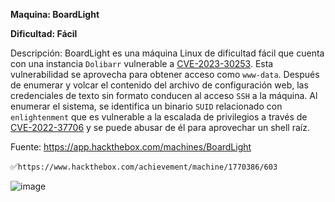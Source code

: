 **Maquina: BoardLight**

**Dificultad: Fácil**

Descripción: BoardLight es una máquina Linux de dificultad fácil que cuenta con una instancia `Dolibarr` vulnerable a [CVE-2023-30253](https://nvd.nist.gov/vuln/detail/CVE-2023-30253). Esta vulnerabilidad se aprovecha para obtener acceso como `www-data`. Después de enumerar y volcar el contenido del archivo de configuración web, las credenciales de texto sin formato conducen al acceso `SSH` a la máquina. Al enumerar el sistema, se identifica un binario `SUID` relacionado con `enlightenment` que es vulnerable a la escalada de privilegios a través de [CVE-2022-37706](https://nvd.nist.gov/vuln/detail/CVE-2022-37706) y se puede abusar de él para aprovechar un shell raíz.

Fuente: https://app.hackthebox.com/machines/BoardLight

✅```https://www.hackthebox.com/achievement/machine/1770386/603```



![image](https://github.com/user-attachments/assets/e129a1c7-ff44-406a-96e6-08cbed7e9b5d)
